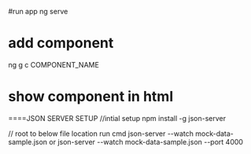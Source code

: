 #run app
ng serve
# add component
ng g c COMPONENT_NAME
# show component in html
<app-home></app-home>
<div class="col" *ngFor="let prod of   products"></div>


====JSON SERVER SETUP
//intial setup
npm install -g json-server

// root to below file location run cmd
json-server --watch mock-data-sample.json
or 
json-server --watch mock-data-sample.json --port 4000